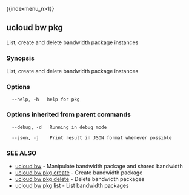 {{indexmenu_n>1}}

## ucloud bw pkg

List, create and delete bandwidth package instances

### Synopsis

List, create and delete bandwidth package instances

### Options

```
  --help, -h   help for pkg 

```

### Options inherited from parent commands

```
  --debug, -d   Running in debug mode 

  --json, -j    Print result in JSON format whenever possible 

```

### SEE ALSO

* [ucloud bw](software/cli/cmd/ucloud/bw)	 - Manipulate bandwidth package and shared bandwidth
* [ucloud bw pkg create](software/cli/cmd/ucloud/bw/pkg/create)	 - Create bandwidth package
* [ucloud bw pkg delete](software/cli/cmd/ucloud/bw/pkg/delete)	 - Delete bandwidth packages
* [ucloud bw pkg list](software/cli/cmd/ucloud/bw/pkg/list)	 - List bandwidth packages

